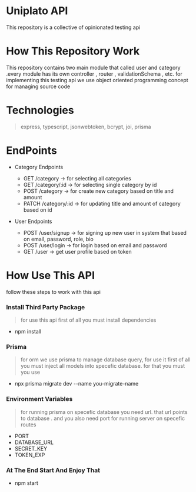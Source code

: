 # Uniplato API

This repository is a collective of opinionated testing api

# How This Repository Work

This repository contains two main module that called user and category .every module has its own controller , router , validationSchema , etc. for implementing this testing api we use object oriented programming concept for managing source code

# Technologies

> express,
> typescript,
> jsonwebtoken,
> bcrypt,
> joi,
> prisma

# EndPoints

- Category Endpoints

  - GET /category -> for selecting all categories
  - GET /category/:id -> for selecting single category by id
  - POST /category -> for create new category based on title and amount
  - PATCH /category/:id -> for updating title and amount of category based on id

- User Endpoints
  - POST /user/signup -> for signing up new user in system that based on email, password, role, bio
  - POST /user/login -> for login based on email and password
  - GET /user -> get user profile based on token

# How Use This API

follow these steps to work with this api

### Install Third Party Package

> for use this api first of all you must install dependencies

- npm install

### Prisma

> for orm we use prisma to manage database query, for use it first of all you must inject all models into specefic database. for that you must you use

- npx prisma migrate dev --name you-migrate-name

### Environment Variables

> for running prisma on specefic database you need url. that url points to database . and you also need port for running server on specefic routes

- PORT
- DATABASE_URL
- SECRET_KEY
- TOKEN_EXP

### At The End Start And Enjoy That
- npm start
